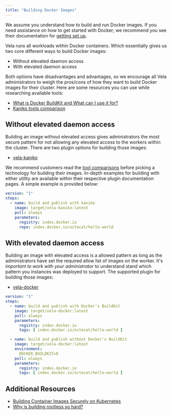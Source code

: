 ```yaml
---
title: "Building Docker Images"
---
```


We assume you understand how to build and run Docker images. If you need assistance on how to get started with Docker; we recommend you see their documentation for [getting set up](https://docs.docker.com/get-started/).

Vela runs all workloads within Docker containers. Which essentially gives us two core different ways to build Docker images:

* Without elevated daemon access
* With elevated daemon access

Both options have disadvantages and advantages, so we encourage all Vela administrators to weigh the pros/cons of how they want to build Docker images for their cluster. Here are some resources you can use while researching available tools:

* [What is Docker BuildKit and What can I use it for?](https://brianchristner.io/what-is-docker-buildkit/)
* [Kaniko tools comparison](https://github.com/GoogleContainerTools/kaniko#comparison-with-other-tools)

## Without elevated daemon access

Building an image without elevated access gives administrators the most secure pattern for not allowing any elevated access to the workers within the cluster. There are two plugin options for building those images:

* [vela-kaniko](/docs/usage/plugins/registry/Kaniko.md)

We recommend customers read the [tool comparisons](/usage/docker/#additional-resources) before picking a technology for building their images. In-depth examples for building with either utility are available within their respective plugin documentation pages. A simple example is provided below:

```yaml
version: "1"
steps:
  - name: build and publish with kaniko
    image: target/vela-kaniko:latest
    pull: always
    parameters:
      registry: index.docker.io
      repo: index.docker.io/octocat/hello-world
```

## With elevated daemon access

Building an image with elevated access is a allowed pattern as long as the administrators have set the required allow list of images on the worker. It's *important to work with your administrator* to understand stand which pattern you instances was deployed to support. The supported plugin for building those images:

* [vela-docker](/docs/usage/plugins/registry/docker)

```yaml
version: "1"
steps:
  - name: build and publish with Docker's BuildKit
    image: target/vela-docker:latest
    pull: always
    parameters:
      registry: index.docker.io
      tags: [ index.docker.io/octocat/hello-world ]

  - name: build and publish without Docker's BuildKit
    image: target/vela-docker:latest
    environment:
      DOCKER_BUILDKIT=0   
    pull: always
    parameters:
      registry: index.docker.io
      tags: [ index.docker.io/octocat/hello-world ]
```

## Additional Resources

* [Building Container Images Securely on Kubernetes](https://blog.jessfraz.com/post/building-container-images-securely-on-kubernetes/)
* [Why is building rootless so hard?](https://github.com/opencontainers/runc/pull/1692)
